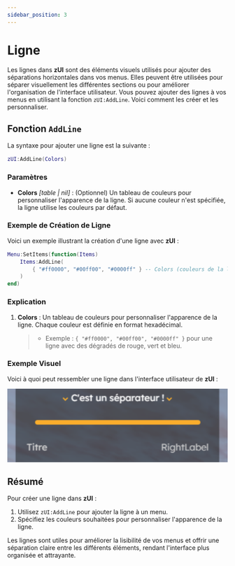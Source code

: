 ```yaml
---
sidebar_position: 3
---
```


# Ligne

Les lignes dans **zUI** sont des éléments visuels utilisés pour ajouter des séparations horizontales dans vos menus. Elles peuvent être utilisées pour séparer visuellement les différentes sections ou pour améliorer l'organisation de l'interface utilisateur. Vous pouvez ajouter des lignes à vos menus en utilisant la fonction `zUI:AddLine`. Voici comment les créer et les personnaliser.

## Fonction `AddLine`

La syntaxe pour ajouter une ligne est la suivante :

```lua
zUI:AddLine(Colors)
```

### Paramètres

- **Colors** _[table | nil]_ : (Optionnel) Un tableau de couleurs pour personnaliser l'apparence de la ligne. Si aucune couleur n'est spécifiée, la ligne utilise les couleurs par défaut.

### Exemple de Création de Ligne

Voici un exemple illustrant la création d'une ligne avec **zUI** :

```lua
Menu:SetItems(function(Items)
    Items:AddLine(
        { "#ff0000", "#00ff00", "#0000ff" } -- Colors (couleurs de la ligne)
    )
end)
```

### Explication

1. **Colors** : Un tableau de couleurs pour personnaliser l'apparence de la ligne. Chaque couleur est définie en format hexadécimal.
   > - Exemple : `{ "#ff0000", "#00ff00", "#0000ff" }` pour une ligne avec des dégradés de rouge, vert et bleu.

### Exemple Visuel

Voici à quoi peut ressembler une ligne dans l'interface utilisateur de **zUI** :

![](./img/line.png)

## Résumé

Pour créer une ligne dans **zUI** :

1. Utilisez `zUI:AddLine` pour ajouter la ligne à un menu.
2. Spécifiez les couleurs souhaitées pour personnaliser l'apparence de la ligne.

Les lignes sont utiles pour améliorer la lisibilité de vos menus et offrir une séparation claire entre les différents éléments, rendant l'interface plus organisée et attrayante.

